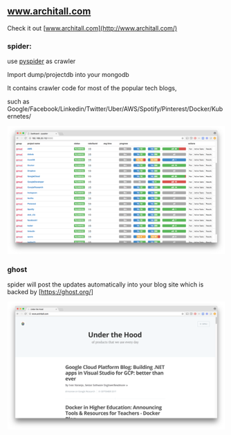 ## www.architall.com ##

Check it out [www.architall.com](http://www.architall.com/)

### spider: ###

use [pyspider](http://docs.pyspider.org/en/latest/) as crawler

Import dump/projectdb into your mongodb

It contains crawler code for most of the popular tech blogs,

such as Google/Facebook/Linkedin/Twitter/Uber/AWS/Spotify/Pinterest/Docker/Kubernetes/

![alt text](./pyspider.png)

### ghost ###

spider will post the updates automatically into your blog site which is backed by [https://ghost.org/]

![alt text](./ghost.png)
